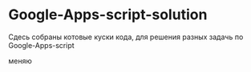 # Google-Apps-script-solution
Сдесь собраны котовые куски кода, для решения разных задачь по Google-Apps-script

меняю
